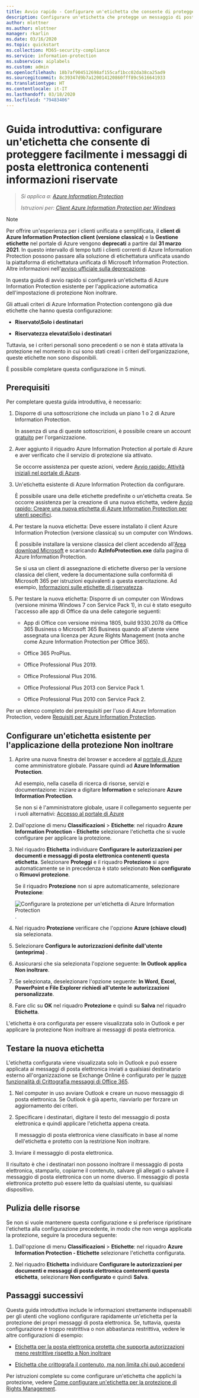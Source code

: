 ```yaml
---
title: Avvio rapido - Configurare un'etichetta che consente di proteggere facilmente i messaggi di posta elettronica - AIP
description: Configurare un'etichetta che protegge un messaggio di posta elettronica di un utente applicando automaticamente la protezione Non inoltrare.
author: mlottner
ms.author: mlottner
manager: rkarlin
ms.date: 03/16/2020
ms.topic: quickstart
ms.collection: M365-security-compliance
ms.service: information-protection
ms.subservice: aiplabels
ms.custom: admin
ms.openlocfilehash: 18b7af904512698af155caf1bcc02da38ca25ad9
ms.sourcegitcommit: 8c39347d9b7a120014120860fff89c5616641933
ms.translationtype: HT
ms.contentlocale: it-IT
ms.lasthandoff: 03/18/2020
ms.locfileid: "79483406"
---
```

# <a name="quickstart-configure-a-label-for-users-to-easily-protect-emails-that-contain-sensitive-information"></a>Guida introduttiva: configurare un'etichetta che consente di proteggere facilmente i messaggi di posta elettronica contenenti informazioni riservate

>*Si applica a: [Azure Information Protection](https://azure.microsoft.com/pricing/details/information-protection)*
>
> *Istruzioni per: [Client Azure Information Protection per Windows](faqs.md#whats-the-difference-between-the-azure-information-protection-client-and-the-azure-information-protection-unified-labeling-client)*

>[!NOTE] 
> Per offrire un'esperienza per i clienti unificata e semplificata, il **client di Azure Information Protection client (versione classica)** e la **Gestione etichette** nel portale di Azure vengono **deprecati** a partire dal **31 marzo 2021**. In questo intervallo di tempo tutti i clienti correnti di Azure Information Protection possono passare alla soluzione di etichettatura unificata usando la piattaforma di etichettatura unificata di Microsoft Information Protection. Altre informazioni nell'[avviso ufficiale sulla deprecazione](https://aka.ms/aipclassicsunset).

In questa guida di avvio rapido si configurerà un'etichetta di Azure Information Protection esistente per l'applicazione automatica dell'impostazione di protezione Non inoltrare.

Gli attuali criteri di Azure Information Protection contengono già due etichette che hanno questa configurazione:

- **Riservato\Solo i destinatari**

- **Riservatezza elevata\Solo i destinatari**

Tuttavia, se i criteri personali sono precedenti o se non è stata attivata la protezione nel momento in cui sono stati creati i criteri dell'organizzazione, queste etichette non sono disponibili. 

È possibile completare questa configurazione in 5 minuti.

## <a name="prerequisites"></a>Prerequisiti

Per completare questa guida introduttiva, è necessario:

1. Disporre di una sottoscrizione che includa un piano 1 o 2 di Azure Information Protection.
    
    In assenza di una di queste sottoscrizioni, è possibile creare un account [gratuito](https://admin.microsoft.com/Signup/Signup.aspx?OfferId=87dd2714-d452-48a0-a809-d2f58c4f68b7) per l'organizzazione.

2. Aver aggiunto il riquadro Azure Information Protection al portale di Azure e aver verificato che il servizio di protezione sia attivato.

    Se occorre assistenza per queste azioni, vedere [Avvio rapido: Attività iniziali nel portale di Azure](quickstart-viewpolicy.md).

3. Un'etichetta esistente di Azure Information Protection da configurare. 
    
    È possibile usare una delle etichette predefinite o un'etichetta creata. Se occorre assistenza per la creazione di una nuova etichetta, vedere [Avvio rapido: Creare una nuova etichetta di Azure Information Protection per utenti specifici](quickstart-label-specificusers.md).

4. Per testare la nuova etichetta: Deve essere installato il client Azure Information Protection (versione classica) su un computer con Windows. 
    
    È possibile installare la versione classica del client accedendo all'[Area download Microsoft](https://www.microsoft.com/en-us/download/details.aspx?id=53018) e scaricando **AzInfoProtection.exe** dalla pagina di Azure Information Protection.
    
    Se si usa un client di assegnazione di etichette diverso per la versione classica del client, vedere la documentazione sulla conformità di Microsoft 365 per istruzioni equivalenti a questa esercitazione. Ad esempio, [Informazioni sulle etichette di riservatezza](/microsoft-365/compliance/sensitivity-labels).

5. Per testare la nuova etichetta: Disporre di un computer con Windows (versione minima Windows 7 con Service Pack 1), in cui è stato eseguito l'accesso alle app di Office da una delle categorie seguenti:
    
    - App di Office con versione minima 1805, build 9330.2078 da Office 365 Business o Microsoft 365 Business quando all'utente viene assegnata una licenza per Azure Rights Management (nota anche come Azure Information Protection per Office 365).
    
    - Office 365 ProPlus.
    
    - Office Professional Plus 2019.
    
    - Office Professional Plus 2016.
    
    - Office Professional Plus 2013 con Service Pack 1.
    
    - Office Professional Plus 2010 con Service Pack 2.

Per un elenco completo dei prerequisiti per l'uso di Azure Information Protection, vedere [Requisiti per Azure Information Protection](requirements.md).

## <a name="configure-an-existing-label-to-apply-the-do-not-forward-protection"></a>Configurare un'etichetta esistente per l'applicazione della protezione Non inoltrare

1. Aprire una nuova finestra del browser e accedere al [portale di Azure](https://portal.azure.com) come amministratore globale. Passare quindi ad **Azure Information Protection**. 
    
    Ad esempio, nella casella di ricerca di risorse, servizi e documentazione: iniziare a digitare **Information** e selezionare **Azure Information Protection**.
    
    Se non si è l'amministratore globale, usare il collegamento seguente per i ruoli alternativi: [Accesso al portale di Azure](configure-policy.md#signing-in-to-the-azure-portal)

2. Dall'opzione di menu **Classificazioni** > **Etichette**: nel riquadro **Azure Information Protection - Etichette** selezionare l'etichetta che si vuole configurare per applicare la protezione. 

3. Nel riquadro **Etichetta** individuare **Configurare le autorizzazioni per documenti e messaggi di posta elettronica contenenti questa etichetta**. Selezionare **Proteggi** e il riquadro **Protezione** si apre automaticamente se in precedenza è stato selezionato **Non configurato** o **Rimuovi protezione**.
    
    Se il riquadro **Protezione** non si apre automaticamente, selezionare **Protezione**:
    
    ![Configurare la protezione per un'etichetta di Azure Information Protection](./media/info-protect-protection-bar-configured.png).

4. Nel riquadro **Protezione** verificare che l'opzione **Azure (chiave cloud)** sia selezionata.
    
5. Selezionare **Configura le autorizzazioni definite dall'utente (anteprima)** .

6. Assicurarsi che sia selezionata l'opzione seguente: **In Outlook applica Non inoltrare**.

7. Se selezionata, deselezionare l'opzione seguente: **In Word, Excel, PowerPoint e File Explorer richiedi all'utente le autorizzazioni personalizzate**.

8. Fare clic su **OK** nel riquadro **Protezione** e quindi su **Salva** nel riquadro **Etichetta**.

L'etichetta è ora configurata per essere visualizzata solo in Outlook e per applicare la protezione Non inoltrare ai messaggi di posta elettronica.

## <a name="test-your-new-label"></a>Testare la nuova etichetta

L'etichetta configurata viene visualizzata solo in Outlook e può essere applicata ai messaggi di posta elettronica inviati a qualsiasi destinatario esterno all'organizzazione se Exchange Online è configurato per le [nuove funzionalità di Crittografia messaggi di Office 365](https://support.office.com/article/7ff0c040-b25c-4378-9904-b1b50210d00e).

1. Nel computer in uso avviare Outlook e creare un nuovo messaggio di posta elettronica. Se Outlook è già aperto, riavviarlo per forzare un aggiornamento dei criteri.

2. Specificare i destinatari, digitare il testo del messaggio di posta elettronica e quindi applicare l'etichetta appena creata. 
    
    Il messaggio di posta elettronica viene classificato in base al nome dell'etichetta e protetto con la restrizione Non inoltrare.

3. Inviare il messaggio di posta elettronica. 

Il risultato è che i destinatari non possono inoltrare il messaggio di posta elettronica, stamparlo, copiarne il contenuto, salvare gli allegati o salvare il messaggio di posta elettronica con un nome diverso. Il messaggio di posta elettronica protetto può essere letto da qualsiasi utente, su qualsiasi dispositivo.

## <a name="clean-up-resources"></a>Pulizia delle risorse

Se non si vuole mantenere questa configurazione e si preferisce ripristinare l'etichetta alla configurazione precedente, in modo che non venga applicata la protezione, seguire la procedura seguente:

1. Dall'opzione di menu **Classificazioni** > **Etichette**: nel riquadro **Azure Information Protection - Etichette** selezionare l'etichetta configurata. 

3. Nel riquadro **Etichetta** individuare **Configurare le autorizzazioni per documenti e messaggi di posta elettronica contenenti questa etichetta**, selezionare **Non configurato** e quindi **Salva**.

## <a name="next-steps"></a>Passaggi successivi

Questa guida introduttiva include le informazioni strettamente indispensabili per gli utenti che vogliono configurare rapidamente un'etichetta per la protezione dei propri messaggi di posta elettronica. Se, tuttavia, questa configurazione è troppo restrittiva o non abbastanza restrittiva, vedere le altre configurazioni di esempio:

- [Etichetta per la posta elettronica protetta che supporta autorizzazioni meno restrittive rispetto a Non inoltrare](configure-policy-protection.md#example-4-label-for-protected-email-that-supports-less-restrictive-permissions-than-do-not-forward)

- [Etichetta che crittografa il contenuto, ma non limita chi può accedervi](configure-policy-protection.md#example-5-label-that-encrypts-content-but-doesnt-restrict-who-can-access-it)

Per istruzioni complete su come configurare un'etichetta che applichi la protezione, vedere [Come configurare un'etichetta per la protezione di Rights Management](configure-policy-protection.md). 

